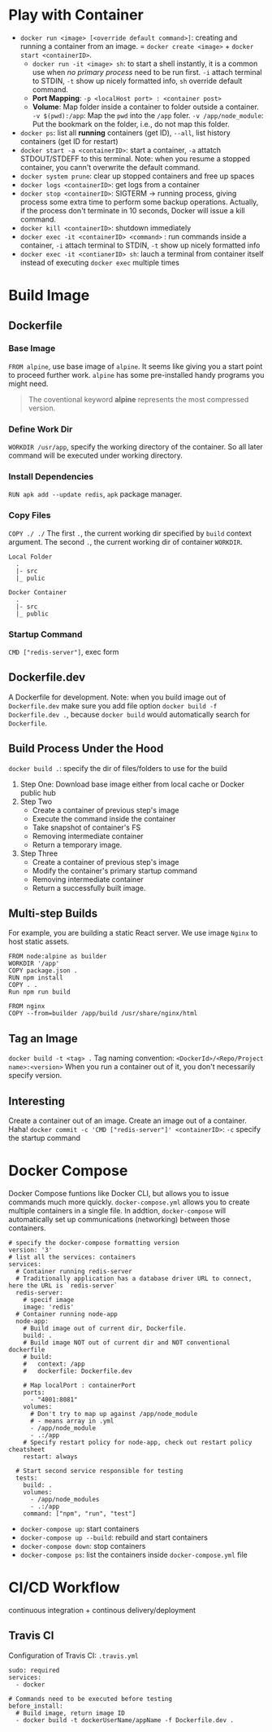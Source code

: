 # Play with Container
- `docker run <image> [<override default command>]`: creating and running a container from an image. = `docker create <image>` + `docker start <containerID>`.
    - `docker run -it <image> sh`: to start a shell instantly, it is a common use when *no primary process* need to be run first. `-i` attach terminal to STDIN, `-t` show up nicely formatted info, `sh` override default command.
    - **Port Mapping**: `-p <localHost port> : <container post>`
    - **Volume**: Map folder inside a container to folder outside a container. `-v $(pwd):/app`: Map the `pwd` into the `/app` foler. `-v /app/node_module`: Put the bookmark on the folder, i.e., do not map this folder.
- `docker ps`: list all **running** containers (get ID), `--all`, list history containers (get ID for restart)
- `docker start -a <containerID>`: start a container, `-a` attatch STDOUT/STDEFF to this terminal. Note: when you resume a stopped container, you cann't overwrite the default command.
- `docker system prune`: clear up stopped containers and free up spaces
- `docker logs <containerID>`: get logs from a container
- `docker stop <containerID>`: SIGTERM -> running process, giving process some extra time to perform some backup operations. Actually, if the process don't terminate in 10 seconds, Docker will issue a kill command.
- `docker kill <containerID>`: shutdown immediately
- `docker exec -it <containerID> <command>` : run commands inside a container, `-i` attach terminal to STDIN, `-t` show up nicely formatted info
- `docker exec -it <contianerID> sh`: lauch a terminal from container itself instead of executing `docker exec` multiple times

# Build Image
## Dockerfile
### Base Image
`FROM alpine`, use base image of `alpine`. It seems like giving you a start point to proceed further work. `alpine` has some pre-installed handy programs you might need.
> The coventional keyword **alpine** represents the most compressed version.

### Define Work Dir
`WORKDIR /usr/app`, specify the working directory of the container. So all later command will be executed under working directory.

### Install Dependencies
`RUN apk add --update redis`, `apk` package manager.

### Copy Files
`COPY ./ ./` The first `.`, the current working dir specified by `build` context argument. The second `.`, the current working dir of container `WORKDIR`.

```
Local Folder
  .
  |- src
  |_ pulic

Docker Container
  .
  |- src
  |_ public
```
### Startup Command
`CMD ["redis-server"]`, exec form

## Dockerfile.dev
A Dockerfile for development.
Note: when you build image out of `Dockerfile.dev` make sure you add file option `docker build -f Dockerfile.dev .`, because `docker build` would automatically search for `Dockerfile`.

## Build Process Under the Hood
`docker build .`: specify the dir of files/folders to use for the build
1. Step One: Download base image either from local cache or Docker public hub
1. Step Two
    - Create a container of previous step's image
    - Execute the command inside the container
    - Take snapshot of container's FS
    - Removing intermediate container
    - Return a temporary image.
1. Step Three
    - Create a container of previous step's image
    - Modify the container's primary startup command
    - Removing intermediate container
    - Return a successfully built image.

## Multi-step Builds
For example, you are building a static React server. We use image `Nginx` to host static assets.

```shell
FROM node:alpine as builder
WORKDIR '/app'
COPY package.json .
RUN npm install
COPY . .
Run npm run build

FROM nginx
COPY --from=builder /app/build /usr/share/nginx/html
```

## Tag an Image
`docker build -t <tag> .`
Tag naming convention: `<DockerId>/<Repo/Project name>:<version>` When you run a container out of it, you don't necessarily specify version.


## Interesting
Create a container out of an image. Create an image out of a container. Haha!
`docker commit -c 'CMD ["redis-server"]' <containerID>`: `-c` specify the startup command

# Docker Compose
Docker Compose funtions like Docker CLI, but allows you to issue commands much more quickly.
`docker-compose.yml` allows you to create multiple containers in a single file. In addtion, `docker-compose` will automatically set up communications (networking) between those containers.
```shell
# specify the docker-compose formatting version
version: '3'
# list all the services: containers
services:
  # Container running redis-server
  # Traditionally application has a database driver URL to connect, here the URL is `redis-server`
  redis-server:
    # specif image
    image: 'redis'
  # Container running node-app
  node-app:
    # Build image out of current dir, Dockerfile.
    build: .
    # Build image NOT out of current dir and NOT conventional dockerfile
    # build:
    #   context: /app
    #   dockerfile: Dockerfile.dev

    # Map localPort : containerPort
    ports:
      - "4001:8081"
    volumes:
      # Don't try to map up against /app/node_module
      # - means array in .yml
      - /app/node_module
      - .:/app
    # Specify restart policy for node-app, check out restart policy cheatsheet
    restart: always

  # Start second service responsible for testing
  tests:
    build: .
    volumes:
      - /app/node_modules
      - .:/app
    command: ["npm", "run", "test"]
```
- `docker-compose up`: start containers
- `docker-compose up --build`: rebuild and start containers
- `docker-compose down`: stop containers
- `docker-compose ps`: list the containers inside `docker-compose.yml` file

# CI/CD Workflow
continuous integration + continous delivery/deployment
## Travis CI
Configuration of Travis CI: `.travis.yml`
```shell
sudo: required
services: 
  - docker

# Commands need to be executed before testing
before_install:
  # Build image, return image ID
  - docker build -t dockerUserName/appName -f Dockerfile.dev .
```